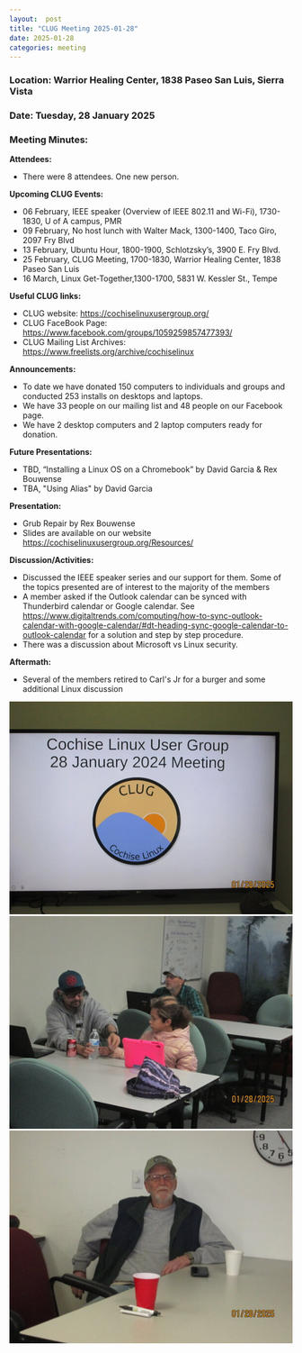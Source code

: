 ```yaml
---
layout:  post
title: "CLUG Meeting 2025-01-28"
date: 2025-01-28
categories: meeting
---
```


### Location: Warrior Healing Center, 1838 Paseo San Luis, Sierra Vista

### Date: Tuesday, 28 January 2025
### Meeting Minutes:

**Attendees:** 
 * There were 8 attendees.  One new person.

**Upcoming CLUG Events:**
 * 06 February, IEEE speaker (Overview of IEEE 802.11 and Wi-Fi), 1730-1830, U of A campus, PMR
 * 09 February, No host lunch with Walter Mack, 1300-1400, Taco Giro, 2097 Fry Blvd
 * 13 February, Ubuntu Hour, 1800-1900, Schlotzsky’s, 3900 E. Fry Blvd.
 * 25 February, CLUG Meeting, 1700-1830, Warrior Healing Center, 1838 Paseo San Luis
 * 16 March, Linux Get-Together,1300-1700, 5831 W. Kessler St., Tempe

**Useful CLUG links:**
 * CLUG website:  https://cochiselinuxusergroup.org/
 * CLUG FaceBook Page:  https://www.facebook.com/groups/1059259857477393/
 * CLUG Mailing List Archives:  https://www.freelists.org/archive/cochiselinux

**Announcements:**
 * To date we have donated 150 computers to individuals and groups and conducted 253 installs on desktops and laptops.
 * We have 33 people on our mailing list and 48 people on our Facebook page.
 * We have 2 desktop computers and 2 laptop computers ready for donation.

**Future Presentations:**
 * TBD, “Installing a Linux OS on a Chromebook” by David Garcia & Rex Bouwense
 * TBA, "Using Alias" by David Garcia

**Presentation:**
 * Grub Repair by Rex Bouwense 
 * Slides are available on our website https://cochiselinuxusergroup.org/Resources/

**Discussion/Activities:**
 * Discussed the IEEE speaker series and our support for them.  Some of the topics presented are of interest to the majority of the members
 * A member asked if the Outlook calendar can be synced with Thunderbird calendar or Google calendar.  See https://www.digitaltrends.com/computing/how-to-sync-outlook-calendar-with-google-calendar/#dt-heading-sync-google-calendar-to-outlook-calendar
for a solution and step by step procedure.
 * There was a discussion about Microsoft vs Linux security.

**Aftermath:**
 * Several of the members retired to Carl's Jr for a burger and some additional Linux discussion

![alt text](https://raw.githubusercontent.com/CochiseLinuxUsersGroup/CochiseLinuxUsersGroup.github.io/master/images2/rsz_clug_mtg_2025-01-28_1.jpg)
![alt text](https://raw.githubusercontent.com/CochiseLinuxUsersGroup/CochiseLinuxUsersGroup.github.io/master/images2/rsz_clug_mtg_2025-01-28_2.jpg)
![alt text](https://raw.githubusercontent.com/CochiseLinuxUsersGroup/CochiseLinuxUsersGroup.github.io/master/images2/rsz_clug_mtg_2025-01-28_3.jpg)
